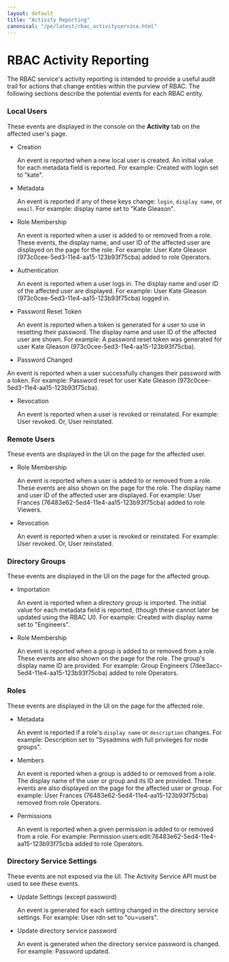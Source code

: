 ```yaml
---
layout: default
title: "Activity Reporting"
canonical: "/pe/latest/rbac_activityservice.html"
---
```


# RBAC Activity Reporting

The RBAC service's activity reporting is intended to provide a useful
audit trail for actions that change entities within the purview of
RBAC. The following sections describe the potential events for each RBAC entity.

### Local Users

These events are displayed in the console on the **Activity** tab on the affected user's page.

 * Creation

 	An event is reported when a new local user is created. An initial value for each metadata field is reported. For example: Created with login set to "kate".

 * Metadata

   An event is reported if any of these keys change: `login`, `display name`, or `email`. For example: display name set to "Kate Gleason".

 * Role Membership

   An event is reported when a user is added to or removed from a role. These events, the display name, and user ID of the affected user are displayed on the page for the role. For example: User Kate Gleason (973c0cee-5ed3-11e4-aa15-123b93f75cba) added to role Operators.
 * Authentication

   An event is reported when a user logs in. The display name and user ID of the affected user are displayed. For example: User Kate Gleason (973c0cee-5ed3-11e4-aa15-123b93f75cba) logged in.
 * Password Reset Token

   An event is reported when a token is generated for a user to use in resetting their password. The display name and user ID of the affected user are shown. For example: A password reset token was generated for user Kate Gleason (973c0cee-5ed3-11e4-aa15-123b93f75cba).
 * Password Changed

  An event is reported when a user successfully changes their password with a token. For example: Password reset for user Kate Gleason (973c0cee-5ed3-11e4-aa15-123b93f75cba).
 * Revocation

   An event is reported when a user is revoked or reinstated. For example: User revoked.
   Or, User reinstated.

### Remote Users

These events are displayed in the UI on the page for the affected user.

 * Role Membership

   An event is reported when a user is added to or removed from a role. These events are also shown on the page for the role. The display name and user ID of the affected user are displayed. For example: User Frances (76483e62-5ed4-11e4-aa15-123b93f75cba) added to role Viewers.
 * Revocation

   An event is reported when a user is revoked or reinstated. For example: User revoked. Or, User reinstated.

### Directory Groups

These events are displayed in the UI on the page for the affected group.

 * Importation

   An event is reported when a directory group is imported. The initial value for each metadata field is reported, (though these cannot later be updated using the RBAC UI). For example: Created with display name set to "Engineers".
 * Role Membership

   An event is reported when a group is added to or removed from a role. These events are also shown on the page for the role. The group's display name ID are provided. For example: Group Engineers (7dee3acc-5ed4-11e4-aa15-123b93f75cba) added to role Operators.

### Roles

These events are displayed in the UI on the page for the affected role.

 * Metadata

   An event is reported if a role's `display name` or `description` changes. For example: Description set to "Sysadmins with full privileges for node groups".
 * Members

   An event is reported when a group is added to or removed from a role. The display name of the user or group and its ID are provided. These events are also displayed on the page for the affected user or group. For example: User Frances (76483e62-5ed4-11e4-aa15-123b93f75cba) removed from role Operators.
 * Permissions

   An event is reported when a given permission is added to or removed from a role. For example: Permission users:edit:76483e62-5ed4-11e4-aa15-123b93f75cba added to role Operators.

### Directory Service Settings

These events are not exposed via the UI. The Activity Service API must be used to see these events.

 * Update Settings (except password)

   An event is generated for each setting changed in the directory service settings. For example: User rdn set to "ou=users".
 * Update directory service password

   An event is generated when the directory service password is changed. For example: Password updated.